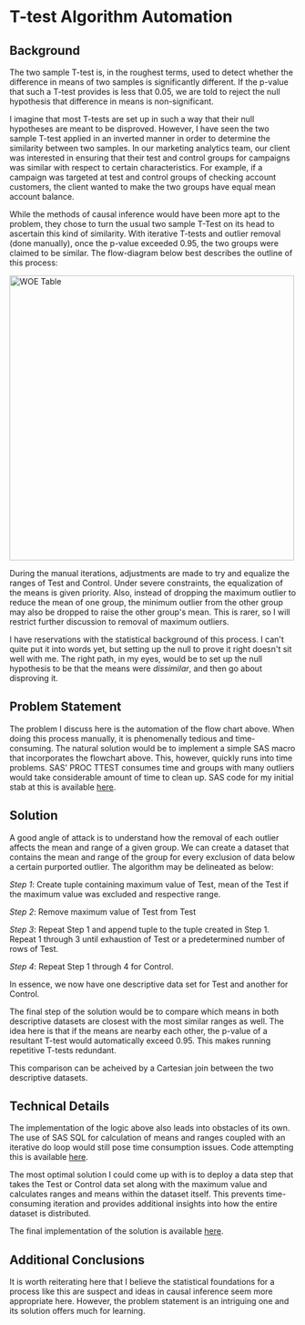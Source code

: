# T-test Algorithm Automation

## Background
The two sample T-test is, in the roughest terms, used to detect whether the difference in means of two samples is significantly different. If the p-value that such a T-test provides is less that 0.05, we are told to reject the null hypothesis that difference in means is non-significant.

I imagine that most T-tests are set up in such a way that their null hypotheses are meant to be disproved. However, I have seen the two sample T-test applied in an inverted manner in order to determine the similarity between two samples. In our marketing analytics team, our client was interested in ensuring that their test and control groups for campaigns was similar with respect to certain characteristics. For example, if a campaign was targeted at test and control groups of checking account customers, the client wanted to make the two groups have equal mean account balance.  

While the methods of causal inference would have been more apt to the problem, they chose to turn the usual two sample T-Test on its head to ascertain this kind of similarity. With iterative T-tests and outlier removal (done manually), once the p-value exceeded 0.95, the two groups were claimed to be similar. The flow-diagram below best describes the outline of this process:

<a href="https://drive.google.com/uc?export=view&id=1t-q-ZFLAx5d4M4NKQOHrs99UZfIPLzcA"><img src="https://drive.google.com/uc?export=view&id=1t-q-ZFLAx5d4M4NKQOHrs99UZfIPLzcA" style="width: 500px; max-width: 100%; height: auto" title="WOE Table" /></a>

During the manual iterations, adjustments are made to try and equalize the ranges of Test and Control. Under severe constraints, the equalization of the means is given priority. Also, instead of dropping the maximum outlier to reduce the mean of one group, the minimum outlier from the other group may also be dropped to raise the other group's mean. This is rarer, so I will restrict further discussion to removal of maximum outliers.

I have reservations with the statistical background of this process. I can't quite put it into words yet, but setting up the null to prove it right doesn't sit well with me. The right path, in my eyes, would be to set up the null hypothesis to be that the means were _dissimilar_, and then go about disproving it. 

## Problem Statement

The problem I discuss here is the automation of the flow chart above. When doing this process manually, it is phenomenally tedious and time-consuming. The natural solution would be to implement a simple SAS macro that incorporates the flowchart above. This, however, quickly runs into time problems. SAS' PROC TTEST consumes time and groups with many outliers would take considerable amount of time to clean up. SAS code for my initial stab at this is available [here](https://github.com/jstephenj14/T-Test-Algorithm-Automation/blob/master/T%20test%20Macro%20v1.sas).

## Solution

A good angle of attack is to understand how the removal of each outlier affects the mean and range of a given group. We can create a dataset that contains the mean and range of the group for every exclusion of data below a certain purported outlier. The algorithm may be delineated as below:

_Step 1_: Create tuple containing maximum value of Test, mean of the Test if the maximum value was excluded and respective range. 

_Step 2_: Remove maximum value of Test from Test

_Step 3_: Repeat Step 1 and append tuple to the tuple created in Step 1. Repeat 1 through 3 until exhaustion of Test or a predetermined number of rows of Test.

_Step 4_: Repeat Step 1 through 4 for Control.

In essence, we now have one descriptive data set for Test and another for Control. 

The final step of the solution would be to compare which means in both descriptive datasets are closest with the most similar ranges as well. The idea here is that if the means are nearby each other, the p-value of a resultant T-test would automatically exceed 0.95. This makes running repetitive T-tests redundant.

This comparison can be acheived by a Cartesian join between the two descriptive datasets.

## Technical Details

The implementation of the logic above also leads into obstacles of its own. The use of SAS SQL for calculation of means and ranges coupled with an iterative do loop would still pose time consumption issues. Code attempting this is available [here](https://github.com/jstephenj14/T-Test-Algorithm-Automation/blob/master/T%20test%20Macro%20v2.sas).

The most optimal solution I could come up with is to deploy a data step that takes the Test or Control data set along with the maximum value and calculates ranges and means within the dataset itself. This prevents time-consuming iteration and provides additional insights into how the entire dataset is distributed.

The final implementation of the solution is available [here](https://github.com/jstephenj14/T-Test-Algorithm-Automation/blob/master/T%20test%20Macro%20v3.sas).

## Additional Conclusions

It is worth reiterating here that I believe the statistical foundations for a process like this are suspect and ideas in causal inference seem more appropriate here. However, the problem statement is an intriguing one and its solution offers much for learning.


